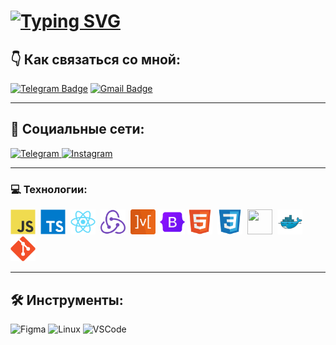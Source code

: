 <h1> 
  <a href="https://git.io/typing-svg">
    <img src="https://readme-typing-svg.herokuapp.com?font=Helvetica&weight=600&size=28&pause=1000&color=FFFFFF&random=false&width=260&lines=FrontEnd+Developer" alt="Typing SVG" />
  </a>
</h1>

## 👇 Как связаться со мной:

[![Telegram Badge](https://img.shields.io/badge/-vazorian-blue?style=flat&logo=Telegram&logoColor=white)](https://t.me/vazorian)
[![Gmail Badge](https://img.shields.io/badge/-Gmail-red?style=flat&logo=Gmail&logoColor=white)](mailto:vazoriandev@gmail.com)


---

## 🤝 Социальные сети:

<div id="badges">
  <a href="https://t.me/vazorian" target="_blank">
    <img src="https://cdn-icons-png.flaticon.com/512/2111/2111646.png" width="40" height="40" alt="Telegram" />
  </a>
  <a href="https://www.instagram.com/vazorian" target="_blank">
    <img src="https://upload.wikimedia.org/wikipedia/commons/thumb/9/95/Instagram_logo_2022.svg/1200px-Instagram_logo_2022.svg.png" width="40" height="40" alt="Instagram" />
  </a>
</div>

---

### 💻 Технологии:

<div>
  <img src="https://github.com/devicons/devicon/blob/master/icons/javascript/javascript-original.svg" title="javascript" alt="javascript" width="40" height="40"/>&nbsp
  <img src="https://github.com/devicons/devicon/blob/master/icons/typescript/typescript-original.svg" title="typescript" alt="typescript" width="40" height="40"/>&nbsp
  <img src="https://github.com/devicons/devicon/blob/master/icons/react/react-original.svg" title="reactjs" alt="reactjs" width="40" height="40"/>&nbsp
   <img src="https://github.com/devicons/devicon/blob/master/icons/redux/redux-original.svg" title="redux" alt="redux" width="40" height="40"/>&nbsp
   <img src="https://github.com/devicons/devicon/blob/master/icons/mobx/mobx-original.svg" title="mobx" alt="mobx" width="40" height="40"/>&nbsp
   <img src="https://github.com/devicons/devicon/blob/master/icons/bootstrap/bootstrap-original.svg" title="bootstrap" alt="bootstrap" width="40" height="40"/>
    <img src="https://github.com/devicons/devicon/blob/master/icons/html5/html5-original.svg" title="html5" alt="html5" width="40" height="40"/>&nbsp
  <img src="https://github.com/devicons/devicon/blob/master/icons/css3/css3-original.svg" title="css" alt="css" width="40" height="40"/>&nbsp
  <img src="https://cdn.jsdelivr.net/gh/devicons/devicon/icons/postgresql/postgresql-original-wordmark.svg" width="40" height="40"/>&nbsp
  <img src="https://github.com/devicons/devicon/blob/master/icons/docker/docker-original.svg" title="docker" alt="docker" width="40" height="40"/>&nbsp;
  <img src="https://github.com/devicons/devicon/blob/master/icons/git/git-original.svg" title="git" alt="git" width="40" height="40"/>&nbsp
</div>


---

## 🛠 Инструменты:

![Figma](https://img.shields.io/badge/-Figma-red)
![Linux](https://img.shields.io/badge/-Linux-yellow)
![VSCode](https://img.shields.io/badge/-VSCode-blue)
